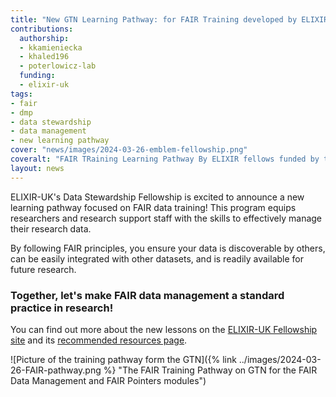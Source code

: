 ```yaml
---
title: "New GTN Learning Pathway: for FAIR Training developed by ELIXIR-UK Data Stewardship Fellows and Experts"
contributions:
  authorship: 
  - kkamieniecka
  - khaled196
  - poterlowicz-lab
  funding:
  - elixir-uk
tags:
- fair
- dmp
- data stewardship
- data management
- new learning pathway
cover: "news/images/2024-03-26-emblem-fellowship.png" 
coveralt: "FAIR TRaining Learning Pathway By ELIXIR fellows funded by the ELIXIR UK DASH project"
layout: news
---
```


ELIXIR-UK's Data Stewardship Fellowship is excited to announce a new learning pathway focused on FAIR data training! This program equips researchers and research support staff with the skills to effectively manage their research data.

By following FAIR principles, you ensure your data is discoverable by others, can be easily integrated with other datasets, and is readily available for future research. 

### Together, let's make FAIR data management a standard practice in research!

You can find out more about the new lessons on the [ELIXIR-UK Fellowship site](http://fellowship.elixiruknode.org/) and its [recommended resources page](https://fellowship.elixiruknode.org/training_materials/).

![Picture of the training pathway form the GTN]({% link ../images/2024-03-26-FAIR-pathway.png %} "The FAIR Training Pathway on GTN for the FAIR Data Management and FAIR Pointers modules")